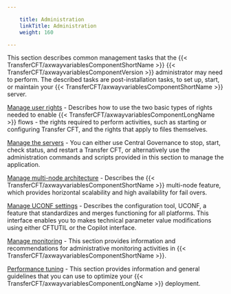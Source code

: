 ```yaml
---

    title: Administration
    linkTitle: Administration
    weight: 160

---
```

This section describes common management tasks that the {{< TransferCFT/axwayvariablesComponentShortName  >}} {{< TransferCFT/axwayvariablesComponentVersion  >}} administrator may need to perform. The described tasks are post-installation tasks, to set up, start, or maintain your {{< TransferCFT/axwayvariablesComponentShortName  >}} server.

[Manage user rights](../internal_a_m_start_here/user_rights_overview) - Describes how to use the two basic types of rights needed to enable {{< TransferCFT/axwayvariablesComponentLongName  >}} flows - the rights required to perform activities, such as starting or configuring Transfer CFT, and the rights that apply to files themselves.

[Manage the servers](start_stop_cft) - You can either use Central Governance to stop, start, check status, and restart a Transfer CFT, or alternatively use the administration commands and scripts provided in this section to manage the application.

[Manage multi-node architecture](../about_multinode) - Describes the {{< TransferCFT/axwayvariablesComponentShortName  >}} multi-node feature, which provides horizontal scalability and high availability for fail overs.

[Manage UCONF settings](uconf) - Describes the configuration tool, UCONF, a feature that standardizes and merges functioning for all platforms. This interface enables you to
makes technical parameter value modifications using either CFTUTIL or
the Copilot interface.

[Manage monitoring](admin_monitoring_intro) - This section provides information and recommendations for administrative monitoring activities in {{< TransferCFT/axwayvariablesComponentShortName  >}}.

[Performance tuning]() - This section provides information and general guidelines that you can use to optimize your {{< TransferCFT/axwayvariablesComponentLongName  >}} deployment.
